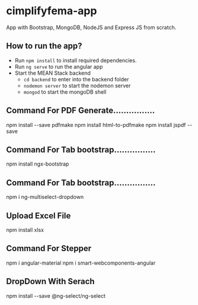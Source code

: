 # cimplifyfema-app
App with Bootstrap, MongoDB, NodeJS and Express JS from scratch.





## How to run the app?
- Run `npm install` to install required dependencies.
- Run `ng serve` to run the angular app
- Start the MEAN Stack backend
  - `cd backend` to enter into the backend folder
  - `nodemon server` to start the nodemon server
  - `mongod` to start the mongoDB shell
## Command For PDF Generate................
npm install --save pdfmake
npm install html-to-pdfmake 
npm install jspdf --save     
## Command For Tab bootstrap................
npm install ngx-bootstrap

## Command For Tab bootstrap................
npm i ng-multiselect-dropdown
## Upload Excel File
npm install xlsx
## Command For Stepper
npm i angular-material
npm i smart-webcomponents-angular
## DropDown With Serach
npm install --save @ng-select/ng-select

